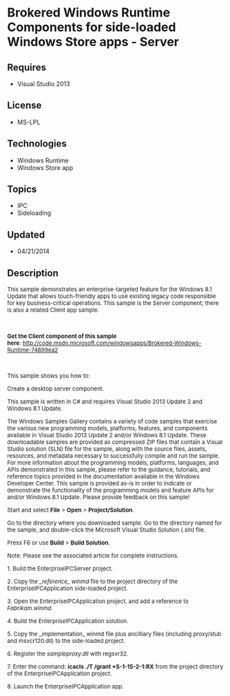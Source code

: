 # Brokered Windows Runtime Components for side-loaded Windows Store apps - Server
## Requires
- Visual Studio 2013
## License
- MS-LPL
## Technologies
- Windows Runtime
- Windows Store app
## Topics
- IPC
- Sideloading
## Updated
- 04/21/2014
## Description

<p><span style="font-size:small">This sample demonstrates an enterprise-targeted feature for the Windows 8.1 Update that allows touch-friendly apps to use existing legacy code responsible for key business-critical operations. This sample is the Server component;
 there is also a related Client app sample.</span></p>
<p>&nbsp;</p>
<p><span style="font-size:small"><strong>Get the Client component of this sample here</strong>:&nbsp;<a href="http://code.msdn.microsoft.com/windowsapps/Brokered-Windows-Runtime-74899ea2">http://code.msdn.microsoft.com/windowsapps/Brokered-Windows-Runtime-74899ea2</a></span></p>
<p><span style="font-size:small"><br>
</span></p>
<p><span style="font-size:small">This sample shows you how to:</span></p>
<p><span style="font-size:small">Create a desktop server component.</span></p>
<p><span style="font-size:small">This sample is written in C# and requires Visual Studio 2013 Update 2 and Windows 8.1 Update.</span></p>
<p><span style="font-size:small">The Windows Samples Gallery contains a variety of code samples that exercise the various new programming models, platforms, features, and components available in Visual Studio 2013 Update 2 and/or Windows 8.1 Update. These downloadable
 samples are provided as compressed ZIP files that contain a Visual Studio solution (SLN) file for the sample, along with the source files, assets, resources, and metadata necessary to successfully compile and run the sample. For more information about the
 programming models, platforms, languages, and APIs demonstrated in this sample, please refer to the guidance, tutorials, and reference topics provided in the documentation available in the Windows Developer Center. This sample is provided as-is in order to
 indicate or demonstrate the functionality of the programming models and feature APIs for and/or Windows 8.1 Update. Please provide feedback on this sample!</span></p>
<p><span style="font-size:small">Start and select <strong>File</strong> &gt; <strong>
Open</strong> &gt; <strong>Project/Solution</strong>.</span></p>
<p><span style="font-size:small">Go to the directory where you downloaded sample. Go to the directory named for the sample, and double-click the Microsoft Visual Studio Solution (.sln) file.</span></p>
<p><span style="font-size:small">Press F6 or use <strong>Build</strong> &gt; <strong>
Build Solution</strong>.</span></p>
<p><span style="font-size:small">Note: Please see the associated article for complete instructions.</span></p>
<p><span style="font-size:small">1. Build the EnterpriseIPCServer project.</span></p>
<p><span style="font-size:small">2. Copy the <em>_reference_ winmd</em> file to the project directory of the EnterpriseIPCApplication side-loaded project.</span></p>
<p><span style="font-size:small">3. Open the EnterpriseIPCApplication project, and add a reference to
<em>Fabrikam.winmd</em>.</span></p>
<p><span style="font-size:small">4. Build the EnterpriseIPCApplication solution.</span></p>
<p><span style="font-size:small">5. Copy the _implementation_ winmd file plus ancilliary files (including proxy/stub and msvcr120.dll) to the side-loaded project.</span></p>
<p><span style="font-size:small">6. Register the <em>sampleproxy.dll</em> with regsvr32.</span></p>
<p><span style="font-size:small">7. Enter the command: <strong>icacls ./T /grant *S-1-15-2-1:RX</strong>&nbsp;from the project directory of the EnterpriseIPCApplication project.</span></p>
<p><span style="font-size:small">8. Launch the EnterpriseIPCApplication app.</span></p>
<p><span style="font-size:small"><br>
</span></p>
<p><span style="font-size:small"><br>
</span></p>
